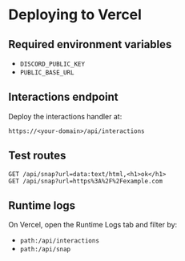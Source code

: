 # Deploying to Vercel

## Required environment variables

- `DISCORD_PUBLIC_KEY`
- `PUBLIC_BASE_URL`

## Interactions endpoint

Deploy the interactions handler at:

```
https://<your-domain>/api/interactions
```

## Test routes

```
GET /api/snap?url=data:text/html,<h1>ok</h1>
GET /api/snap?url=https%3A%2F%2Fexample.com
```

## Runtime logs

On Vercel, open the Runtime Logs tab and filter by:

- `path:/api/interactions`
- `path:/api/snap`
